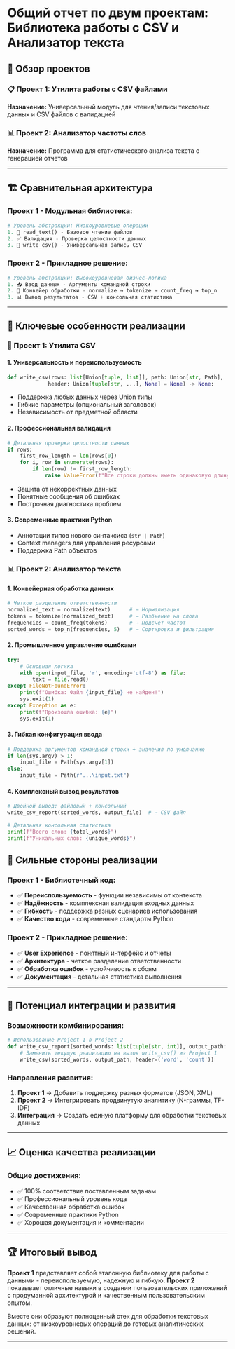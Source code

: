 # Общий отчет по двум проектам: Библиотека работы с CSV и Анализатор текста

## 🎯 Обзор проектов

### 📋 Проект 1: Утилита работы с CSV файлами
**Назначение:** Универсальный модуль для чтения/записи текстовых данных и CSV файлов с валидацией

### 📊 Проект 2: Анализатор частоты слов  
**Назначение:** Программа для статистического анализа текста с генерацией отчетов

---

## 🏗️ Сравнительная архитектура

### Проект 1 - Модульная библиотека:
```python
# Уровень абстракции: Низкоуровневые операции
1. 📖 read_text() - Базовое чтение файлов
2. ✅ Валидация - Проверка целостности данных  
3. 💾 write_csv() - Универсальная запись CSV
```

### Проект 2 - Прикладное решение:
```python
# Уровень абстракции: Высокоуровневая бизнес-логика
1. 📥 Ввод данных - Аргументы командной строки
2. 🔄 Конвейер обработки - normalize → tokenize → count_freq → top_n
3. 📊 Вывод результатов - CSV + консольная статистика
```

---

## 🔧 Ключевые особенности реализации

### 🎯 Проект 1: Утилита CSV

#### **1. Универсальность и переиспользуемость**
```python
def write_csv(rows: list[Union[tuple, list]], path: Union[str, Path], 
             header: Union[tuple[str, ...], None] = None) -> None:
```
- Поддержка любых данных через Union типы
- Гибкие параметры (опциональный заголовок)
- Независимость от предметной области

#### **2. Профессиональная валидация**
```python
# Детальная проверка целостности данных
if rows:
    first_row_length = len(rows[0])
    for i, row in enumerate(rows):
        if len(row) != first_row_length:
            raise ValueError(f"Все строки должны иметь одинаковую длину...")
```
- Защита от некорректных данных
- Понятные сообщения об ошибках
- Построчная диагностика проблем

#### **3. Современные практики Python**
- Аннотации типов нового синтаксиса (`str | Path`)
- Context managers для управления ресурсами
- Поддержка Path объектов

### 📊 Проект 2: Анализатор текста

#### **1. Конвейерная обработка данных**
```python
# Четкое разделение ответственности
normalized_text = normalize(text)      # → Нормализация
tokens = tokenize(normalized_text)     # → Разбиение на слова
frequencies = count_freq(tokens)       # → Подсчет частот
sorted_words = top_n(frequencies, 5)   # → Сортировка и фильтрация
```

#### **2. Промышленное управление ошибками**
```python
try:
    # Основная логика
    with open(input_file, 'r', encoding='utf-8') as file:
        text = file.read()
except FileNotFoundError:
    print(f"Ошибка: Файл {input_file} не найден!")
    sys.exit(1)
except Exception as e:
    print(f"Произошла ошибка: {e}")
    sys.exit(1)
```

#### **3. Гибкая конфигурация ввода**
```python
# Поддержка аргументов командной строки + значения по умолчанию
if len(sys.argv) > 1:
    input_file = Path(sys.argv[1])
else:
    input_file = Path(r"...\input.txt")
```

#### **4. Комплексный вывод результатов**
```python
# Двойной вывод: файловый + консольный
write_csv_report(sorted_words, output_file)  # → CSV файл

# Детальная консольная статистика
print(f"Всего слов: {total_words}")
print(f"Уникальных слов: {unique_words}")
```


## 🎯 Сильные стороны реализации

### **Проект 1 - Библиотечный код:**
- ✅ **Переиспользуемость** - функции независимы от контекста
- ✅ **Надёжность** - комплексная валидация входных данных
- ✅ **Гибкость** - поддержка разных сценариев использования
- ✅ **Качество кода** - современные стандарты Python

### **Проект 2 - Прикладное решение:**
- ✅ **User Experience** - понятный интерфейс и отчеты
- ✅ **Архитектура** - четкое разделение ответственности
- ✅ **Обработка ошибок** - устойчивость к сбоям
- ✅ **Документация** - детальная статистика выполнения

---

## 🚀 Потенциал интеграции и развития

### **Возможности комбинирования:**
```python
# Использование Project 1 в Project 2
def write_csv_report(sorted_words: list[tuple[str, int]], output_path: str | Path):
    # Заменить текущую реализацию на вызов write_csv() из Project 1
    write_csv(sorted_words, output_path, header=('word', 'count'))
```

### **Направления развития:**
1. **Проект 1** → Добавить поддержку разных форматов (JSON, XML)
2. **Проект 2** → Интегрировать продвинутую аналитику (N-граммы, TF-IDF)
3. **Интеграция** → Создать единую платформу для обработки текстовых данных

---

## 📈 Оценка качества реализации

### **Общие достижения:**
- ✅ 100% соответствие поставленным задачам
- ✅ Профессиональный уровень кода
- ✅ Качественная обработка ошибок  
- ✅ Современные практики Python
- ✅ Хорошая документация и комментарии

---

## 🏆 Итоговый вывод

**Проект 1** представляет собой эталонную библиотеку для работы с данными - переиспользуемую, надежную и гибкую. **Проект 2** показывает отличные навыки в создании пользовательских приложений с продуманной архитектурой и качественным пользовательским опытом.

Вместе они образуют полноценный стек для обработки текстовых данных: от низкоуровневых операций до готовых аналитических решений.

---